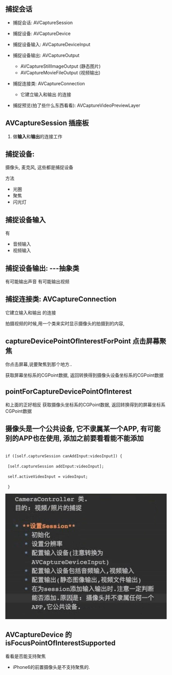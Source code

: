 ## 捕捉会话

- 捕捉会话: AVCaptureSession
- 捕捉设备: AVCaptureDevice 
- 捕捉设备输入:  AVCaptureDeviceInput
- 捕捉设备输出:  AVCaptureOutput
  - AVCaptureStillImageOutput (静态图片)
  - AVCaptureMovieFileOutput (视频输出)
  
- 捕捉连接类: AVCaptureConnection
  - 它建立输入和输出 的连接

- 捕捉预览(拍了些什么东西看看):   AVCaptureVideoPreviewLayer


## AVCaptureSession 插座板

1. 做**输入**和**输出**的连接工作


## 捕捉设备: 

摄像头, 麦克风, 这些都是捕捉设备

方法
- 光圈
- 聚焦
- 闪光灯

## 捕捉设备输入
有
- 音频输入
- 视频输入


## 捕捉设备输出:   ---抽象类

有可能输出声音
有可能输出视频


## 捕捉连接类: AVCaptureConnection
它建立输入和输出 的连接

拍摄视频的时候,用一个类来实时显示摄像头的拍摄到的内容, 


## captureDevicePointOfInterestForPoint 点击屏幕聚焦

你点击屏幕,说要聚焦到那个地方..

获取屏幕坐标系的CGPoint数据, 返回转换得到摄像头设备坐标系的CGPoint数据

## pointForCaptureDevicePointOfInterest
和上面的正好相反
获取摄像头坐标系的CGPoint数据, 返回转换得到的屏幕坐标系CGPoint数据




## 摄像头是一个公共设备, 它不隶属某一个APP,  有可能别的APP也在使用, 添加之前要看看能不能添加

```

if ([self.captureSession canAddInput:videoInput]) {

 [self.captureSession addInput:videoInput];

 self.activeVideoInput = videoInput;

 }

```


![2022AVFoundation001](images/2022AVFoundation001.png)



## AVCaptureDevice 的 isFocusPointOfInterestSupported

看看是否能支持聚焦

- iPhone6的前置摄像头是不支持聚焦的.


